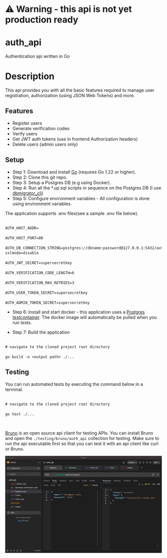 
# :warning: Warning - this api is not yet production ready

# auth_api
Authentication api written in Go

  

# Description
This api provides you with all the basic features required to manage user registration, authorization (using JSON Web Tokens) and more.

  

## Features
- Register users
- Generate verification codes
- Verify users
- Get JWT auth tokens (use in frontend Authorization headers)
- Delete users (admin users only)

## Setup
- Step 1: Download and install [Go](https://go.dev/doc/install) (requires Go 1.22 or higher).
- Step 2: Clone this git repo.
- Step 3: Setup a Postgres DB (e.g using Docker).
- Step 4: Run all the *.up.sql scripts in sequence on the Postgres DB (I use [dbmigrator_cli](https://github.com/dhanekom/dbmigrator_cli))
- Step 5: Configure environment variables - All configuration is done using environment variables.

The application supports .env files(see a sample .env file below).

```

AUTH_HOST_ADDR=

AUTH_HOST_PORT=80

AUTH_DB_CONNECTION_STRING=postgres://dbname:password@127.0.0.1:5432/auth_db?sslmode=disable

AUTH_JWT_SECRET=supersecretkey

AUTH_VERIFICATION_CODE_LENGTH=6

AUTH_VERIFICATION_MAX_RETRIES=3

AUTH_USER_TOKEN_SECRET=supersecretkey

AUTH_ADMIN_TOKEN_SECRET=supersecretkey

```

- Step 6: Install and start docker - this application uses a [Postgres testcontainer](https://golang.testcontainers.org/modules/postgres/). The docker image will automatically be pulled when you run tests.

- Step 7: Build the application

```console

# navigate to the cloned project root directory

go build -o <output path> ./...

```

  

## Testing
You can run automated tests by executing the command below in a terminal.

```console

# navigate to the cloned project root directory

go test ./...

```

<br/>

[Bruno](https://www.usebruno.com/downloads) is an open source api client for testing APIs. You can install Bruno and open the <code>./testing/bruno/auth_api</code> collection for testing. Make sure to run the api executable first so that you can test it with an api client like curl or Bruno.

  

![bruno image](./docs/images/bruno_auth_api.png)